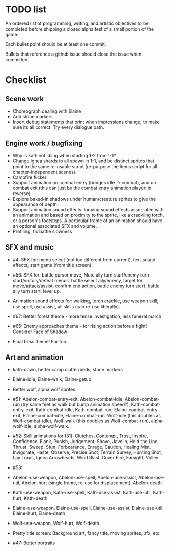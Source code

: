 # TODO list

An ordered list of programming, writing, and artistic objectives to be completed before shipping a closed alpha test of a small portion of the game.

Each bullet point should be at least one commit.

Bullets that reference a github issue should close the issue when committed.

# Checklist

## Scene work

- Choreograph dealing with Elaine
- Add stone markers
- Insert debug statements that print when impressions change, to make sure its all correct. Try every dialogue path.

## Engine work / bugfixing

- Why is kath not idling when starting 1-2 from 1-1?
- Change ignea shards to all spawn in 1-1, and be distinct sprites that point to the same re-usable script (re-purpose the items script for all chapter-independent scenes).
- Campfire flicker
- Support animation on combat entry (bridges idle -> combat), and on combat exit (this can just be the combat entry animation played in reverse).
- Explore baked-in shadows under human/creature sprites to give the appearance of depth.
- Support animation sound effects: looping sound effects associated with an animation and based on proximity to the sprite, like a crackling torch, or a person's footsteps. A particular frame of an animation should have an optional associated SFX and volume.
- Profiling, fix battle slowness

## SFX and music

- #4: SFX for: menu select (not too different from current), text sound effects, start game (from title screen).
- #56: SFX for: battle cursor move, Mute ally turn start/enemy turn start/victory/defeat menus. battle select ally/enemy, target for move/attack/assist, confirm end action, battle enemy turn start, battle ally turn start, level up.
- Animation sound effects for: walking, torch crackle, use weapon skill, use spell, use assist, all skills (can re-use liberally).

- #67: Better forest theme - more tense investigation, less funeral march
- #65: Enemy approaches theme - for rising action before a fight! Consider Face of Shadow
- Final boss theme! For fun.

## Art and animation

- kath-down, better camp clutter/beds, stone markers
- Elaine-idle, Elaine-walk, Elaine-getup
- Better wolf, alpha wolf sprites

- #51: Abelon-combat-entry-exit, Abelon-combat-idle, Abelon-combat-run (try same feet as walk but bump animation speed?), Kath-combat-entry-exit, Kath-combat-idle, Kath-combat-run, Elaine-combat-entry-exit, Elaine-combat-idle, Elaine-combat-run. Wolf-idle (this doubles as Wolf-combat-idle), Wolf-walk (this doubles as Wolf-combat-run), alpha-wolf-idle, alpha-wolf-walk.

- #52: Skill animations for (31): Clutches, Contempt, Trust, Inspire, Confidence, Flank, Punish, Judgement, Shove, Javelin, Hold the Line, Thrust, Sweep, Stun, Forbearance, Enrage, Caution, Healing Mist, Invigorate, Haste, Observe, Precise Shot, Terrain Survey, Hunting Shot, Lay Traps, Ignea Arrowheads, Wind Blast, Cover Fire, Farsight, Volley

- #53:
- Abelon-use-weapon, Abelon-use-spell, Abelon-use-assist, Abelon-use-util, Abelon-hurt (single frame, re-use for displacement), Abelon-death
- Kath-use-weapon, Kath-use-spell, Kath-use-assist, Kath-use-util, Kath-hurt, Kath-death
- Elaine-use-weapon, Elaine-use-spell, Elaine-use-assist, Elaine-use-util, Elaine-hurt, Elaine-death
- Wolf-use-weapon, Wolf-hurt, Wolf-death.

- Pretty title screen: Background art, fancy title, moving sprites, sfx, etc

- #47: Better portraits